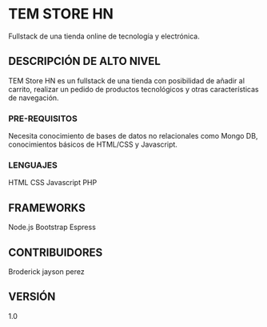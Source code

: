 # TEM STORE HN 

Fullstack de una tienda online de tecnología y electrónica.

## DESCRIPCIÓN DE ALTO NIVEL

TEM Store HN es un fullstack de una tienda con posibilidad de añadir al carrito, realizar un pedido de productos tecnológicos
y otras características de navegación.

### PRE-REQUISITOS

Necesita conocimiento de bases de datos no relacionales como Mongo DB, conocimientos básicos de HTML/CSS y Javascript.

### LENGUAJES

HTML
CSS
Javascript
PHP

## FRAMEWORKS

Node.js
Bootstrap
Espress

## CONTRIBUIDORES

Broderick jayson perez


## VERSIÓN

1.0

